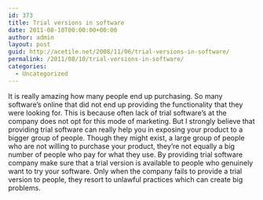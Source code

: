 ```yaml
---
id: 373
title: Trial versions in software
date: 2011-08-10T00:00:00+00:00
author: admin
layout: post
guid: http://acetile.net/2008/11/06/trial-versions-in-software/
permalink: /2011/08/10/trial-versions-in-software/
categories:
  - Uncategorized
---
```

It is really amazing how many people end up purchasing. So many software&#8217;s online that did not end up providing the functionality that they were looking for. This is because often lack of trial software&#8217;s at the company does not opt for this mode of marketing. But I strongly believe that providing trial software can really help you in exposing your product to a bigger group of people. Though they might exist, a large group of people who are not willing to purchase your product, they&#8217;re not equally a big number of people who pay for what they use. By providing trial software company make sure that a trial version is available to people who genuinely want to try your software. Only when the company fails to provide a trial version to people, they resort to unlawful practices which can create big problems.